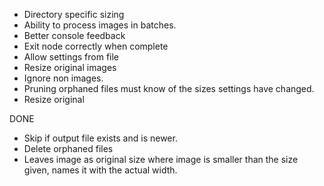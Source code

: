 
* Directory specific sizing
* Ability to process images in batches.
* Better console feedback
* Exit node correctly when complete
* Allow settings from file
* Resize original images
* Ignore non images.
* Pruning orphaned files must know of the sizes settings have changed.
* Resize original

DONE

* Skip if output file exists and is newer.
* Delete orphaned files
* Leaves image as original size where image is smaller than the size given, names it with the actual width.